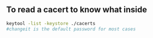 ## To read a cacert to know what inside
```sh
keytool -list -keystore ./cacerts
#changeit is the default password for most cases
```
